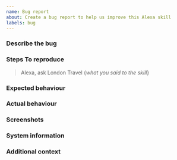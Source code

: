 ```yaml
---
name: Bug report
about: Create a bug report to help us improve this Alexa skill
labels: bug
---
```


<!-- markdownlint-disable MD041 -->
### Describe the bug

<!--
A clear and concise description of what the bug is.
-->

### Steps To reproduce

> Alexa, ask London Travel {_what you said to the skill_}

<!--
If applicable, please include information such as the date and time you used the skill.
-->

### Expected behaviour

<!--
Explain how you expected Alexa to respond to your request.
-->

### Actual behaviour

<!--
Explain how Alexa actually responded to your request. If possible, please state the exact reply.

If a card was displayed in the Alexa app and it was incorrect/unexpected, include a screenshot or a summary of it as appropriate.
-->

### Screenshots

<!--
If applicable, add screenshots to help explain your problem.
-->

### System information

<!--
 - OS: [e.g. Windows 11]
 - Application Version [e.g. Git commit SHA]
 - .NET version (e.g. output from `dotnet --info`)
-->

### Additional context

<!--
Add any other context about the problem here.
-->
